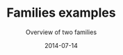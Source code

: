 ---
title: Families examples
subtitle: Overview of two families
layout: default
modal-id: 5
date: 2014-07-14
img: familles.png
thumbnail: familles-thumbnail.png
alt: Families examples
project-date: 2016
client: Elioth
category: Elioth
description: A summary of two families belonging to the same frame, High Carbon emitters families, by default.
---